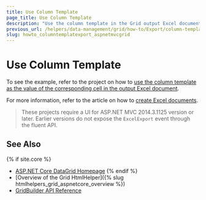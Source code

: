 ```yaml
---
title: Use Column Template
page_title: Use Column Template
description: "Use the column template in the Grid output Excel document."
previous_url: /helpers/data-management/grid/how-to/Export/column-template-export
slug: howto_columntemplatexport_aspnetmvcgrid
---
```


# Use Column Template

To see the example, refer to the project on how to [use the column template as the value of the corresponding cell in the output Excel document](https://github.com/telerik/ui-for-aspnet-mvc-examples/tree/master/Telerik.Examples.Mvc/Telerik.Examples.Mvc/Areas/GridExcelExportColumnTemplate).

For more information, refer to the article on how to [create Excel documents](https://docs.telerik.com/kendo-ui/framework/excel/introduction#create-excel-document).


>
> These projects require a UI for ASP.NET MVC 2014.3.1125 version or later. Earlier versions do not expose the `ExcelExport` event through the fluent API.

## See Also

{% if site.core %}
* [ASP.NET Core DataGrid Homepage](https://www.telerik.com/aspnet-core-ui/grid)
{% endif %}
* [Overview of the Grid HtmlHelper]({% slug htmlhelpers_grid_aspnetcore_overview %})
* [GridBuilder API Reference](https://docs.telerik.com/aspnet-mvc/api/kendo.mvc.ui.fluent/gridbuilder)
